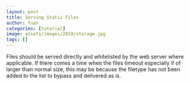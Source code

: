 ```yaml
---
layout: post
title: Serving Static Files
author: tuan
categories: [tutorial]
image: assets/images/2019/storage.jpg
tags: []
---
```


Files should be served directly and whitelisted by the web server where applicable. If there comes a time
when the files timeout especially if of larger than normal size, this may be because the filetype has 
not been added to the list to bypass and delivered as is.